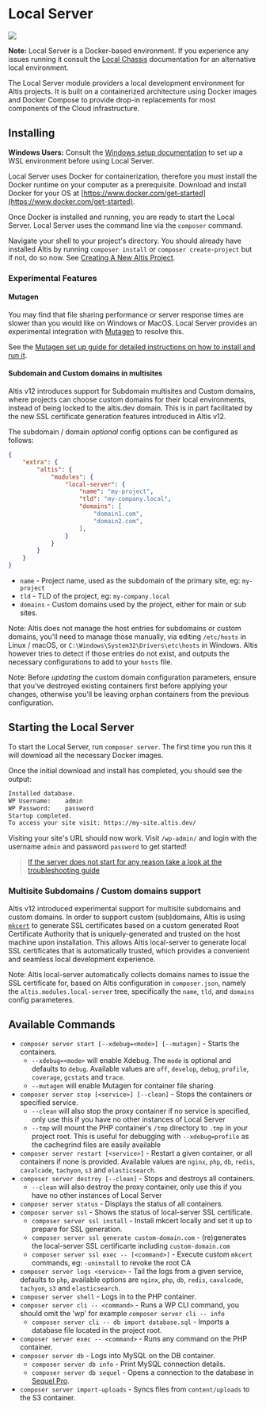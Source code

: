 # Local Server

![](./assets/banner-local-server.png)

**Note:** Local Server is a Docker-based environment. If you experience any issues running it consult the [Local Chassis](docs://local-chassis) documentation for an alternative local environment.

The Local Server module providers a local development environment for Altis projects. It is built on a containerized architecture using Docker images and Docker Compose to provide drop-in replacements for most components of the Cloud infrastructure.

## Installing

**Windows Users:** Consult the [Windows setup documentation](./windows.md) to set up a WSL environment before using Local Server.

Local Server uses Docker for containerization, therefore you must install the Docker runtime on your computer as a prerequisite. Download and install Docker for your OS at [https://www.docker.com/get-started](https://www.docker.com/get-started).

Once Docker is installed and running, you are ready to start the Local Server. Local Server uses the command line via the `composer` command.

Navigate your shell to your project's directory. You should already have installed Altis by running `composer install` or `composer create-project` but if not, do so now. See [Creating A New Altis Project](https://www.altis-dxp.com/resources/docs/getting-started/#creating-a-new-altis-project).

### Experimental Features

#### Mutagen

You may find that file sharing performance or server response times are slower than you would like on Windows or MacOS. Local Server provides an experimental integration with [Mutagen](https://mutagen.io/) to resolve this.

See the [Mutagen set up guide for detailed instructions on how to install and run it](./mutagen-file-sharing.md).

#### Subdomain and Custom domains in multisites

Altis v12 introduces support for Subdomain multisites and Custom domains, where projects can choose custom domains for their local environments, instead of being locked to the altis.dev domain. This is in part facilitated by the new SSL certificate generation features introduced in Altis v12.

The subdomain / domain *optional* config options can be configured as follows:

```json
{
	"extra": {
		"altis": {
			"modules": {
				"local-server": {
					"name": "my-project",
					"tld": "my-company.local",
					"domains": [
						"domain1.com",
						"domain2.com",
					],
				}
			}
		}
	}
}
```

* `name` - Project name, used as the subdomain of the primary site, eg: `my-project`
* `tld` -  TLD of the project, eg: `my-company.local`
* `domains` - Custom domains used by the project, either for main or sub sites.

Note: Altis does not manage the host entries for subdomains or custom domains, you'll need to manage those manually, via editing `/etc/hosts` in Linux / macOS, or `C:\Windows\System32\Drivers\etc\hosts` in Windows. Altis however tries to detect if those entries do not exist, and outputs the necessary configurations to add to your `hosts` file.

Note: Before *updating* the custom domain configuration parameters, ensure that you've destroyed existing containers first before applying your changes, otherwise you'll be leaving orphan containers from the previous configuration.

## Starting the Local Server

To start the Local Server, run `composer server`. The first time you run this it will download all the necessary Docker images.

Once the initial download and install has completed, you should see the output:

```sh
Installed database.
WP Username:	admin
WP Password:	password
Startup completed.
To access your site visit: https://my-site.altis.dev/
```

Visiting your site's URL should now work. Visit `/wp-admin/` and login with the username `admin` and password `password` to get started!

> [If the server does not start for any reason take a look at the troubleshooting guide](./troubleshooting.md)

### Multisite Subdomains / Custom domains support

Altis v12 introduced experimental support for multisite subdomains and custom domains. In order to support custom (sub)domains, Altis is using [`mkcert`](https://github.com/FiloSottile/mkcert) to generate SSL certificates based on a custom generated Root Certificate Authority that is uniquely-generated and trusted on the host machine upon installation. This allows Altis local-server to generate local SSL certificates that is automatically trusted, which provides a convenient and seamless local development experience.

Note: Altis local-server automatically collects domains names to issue the SSL certificate for, based on Altis configuration in `composer.json`, namely the `altis.modules.local-server` tree, specifically the `name`, `tld`, and `domains` config parameteres.

## Available Commands

* `composer server start [--xdebug=<mode>] [--mutagen]` - Starts the containers.
  * `--xdebug=<mode>` will enable Xdebug. The `mode` is optional and defaults to `debug`. Available values are `off`, `develop`, `debug`, `profile`, `coverage`, `gcstats` and `trace`.
  * `--mutagen` will enable Mutagen for container file sharing.
* `composer server stop [<service>] [--clean]` - Stops the containers or specified service.
  * `--clean` will also stop the proxy container if no service is specified, only use this if you have no other instances of Local Server
  * `--tmp` will mount the PHP container's `/tmp` directory to `.tmp` in your project root. This is useful for debugging with `--xdebug=profile` as the cachegrind files are easily available
* `composer server restart [<service>]` - Restart a given container, or all containers if none is provided. Available values are `nginx`, `php`, `db`, `redis`, `cavalcade`, `tachyon`, `s3` and `elasticsearch`.
* `composer server destroy [--clean]` - Stops and destroys all containers.
  * `--clean` will also destroy the proxy container, only use this if you have no other instances of Local Server
* `composer server status` - Displays the status of all containers.
* `composer server ssl` - Shows the status of local-server SSL certificate.
  * `composer server ssl install` - Install mkcert locally and set it up to prepare for SSL generation.
  * `composer server ssl generate custom-domain.com` - (re)generates the local-server SSL certificarte including `custom-domain.com`
  * `composer server ssl exec -- [<command>]` - Execute custom `mkcert` commands, eg: `-uninstall` to revoke the root CA
* `composer server logs <service>` - Tail the logs from a given service, defaults to `php`, available options are `nginx`, `php`, `db`, `redis`, `cavalcade`, `tachyon`, `s3` and `elasticsearch`.
* `composer server shell` - Logs in to the PHP container.
* `composer server cli -- <command>` - Runs a WP CLI command, you should omit the 'wp' for example `composer server cli -- info`
  * `composer server cli -- db import database.sql` - Imports a database file located in the project root.
* `composer server exec -- <command>` - Runs any command on the PHP container.
* `composer server db` - Logs into MySQL on the DB container.
  * `composer server db info` - Print MySQL connection details.
  * `composer server db sequel` - Opens a connection to the database in [Sequel Pro](https://sequelpro.com).
* `composer server import-uploads` - Syncs files from `content/uploads` to the S3 container.
